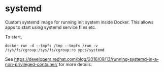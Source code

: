 # systemd

Custom systemd image for running init system inside Docker. This allows apps to start using systemd service files etc.

To start,

    docker run -d --tmpfs /tmp --tmpfs /run -v /sys/fs/cgroup:/sys/fs/cgroup:ro ypcs/systemd

See <https://developers.redhat.com/blog/2016/09/13/running-systemd-in-a-non-privileged-container/> for more details.
